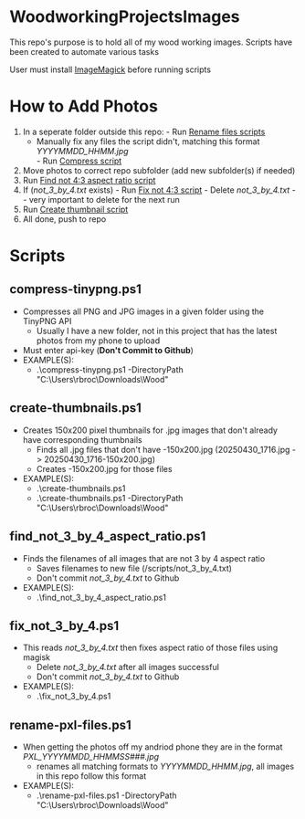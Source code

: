 # WoodworkingProjectsImages

This repo's purpose is to hold all of my wood working images. Scripts have been created to automate various tasks

User must install [ImageMagick](https://imagemagick.org/script/download.php#windows) before running scripts

# How to Add Photos
  1. In a seperate folder outside this repo:
    - Run [Rename files scripts](#rename-pxl-filesps1)
      - Manually fix any files the script didn't, matching this format *YYYYMMDD_HHMM.jpg*  
    - Run [Compress script](#compress-tinypngps1) 
  2. Move photos to correct repo subfolder (add new subfolder(s) if needed)
  3. Run [Find not 4:3 aspect ratio script](#find_not_3_by_4_aspect_ratiops1) 
  4. If (*not_3_by_4.txt* exists) 
    - Run [Fix not 4:3 script](#fix_not_3_by_4ps1)
    - Delete *not_3_by_4.txt* -- very important to delete for the next run
  5. Run [Create thumbnail script](#create-thumbnailsps1)  
  6. All done, push to repo

# Scripts

## compress-tinypng.ps1
  - Compresses all PNG and JPG images in a given folder using the TinyPNG API
    - Usually I have a new folder, not in this project that has the latest photos from my phone to upload
  - Must enter api-key (**Don't Commit to Github**)
  - EXAMPLE(S): 
    - .\compress-tinypng.ps1 -DirectoryPath "C:\Users\rbroc\Downloads\Wood"

## create-thumbnails.ps1
  - Creates 150x200 pixel thumbnails for .jpg images that don't already have corresponding thumbnails
    - Finds all .jpg files that don't have -150x200.jpg (20250430_1716.jpg -> 20250430_1716-150x200.jpg)
    - Creates -150x200.jpg for those files
  - EXAMPLE(S):
    - .\create-thumbnails.ps1
    - .\create-thumbnails.ps1 -DirectoryPath "C:\Users\rbroc\Downloads\Wood"

## find_not_3_by_4_aspect_ratio.ps1
  - Finds the filenames of all images that are not 3 by 4 aspect ratio 
    - Saves filenames to new file (/scripts/not_3_by_4.txt)
    - Don't commit *not_3_by_4.txt* to Github 
  - EXAMPLE(S):
    - .\find_not_3_by_4_aspect_ratio.ps1

## fix_not_3_by_4.ps1
- This reads *not_3_by_4.txt* then fixes aspect ratio of those files using magisk
  - Delete *not_3_by_4.txt* after all images successful
  - Don't commit *not_3_by_4.txt* to Github
- EXAMPLE(S):
  - .\fix_not_3_by_4.ps1

## rename-pxl-files.ps1
- When getting the photos off my andriod phone they are in the format *PXL_YYYYMMDD_HHMMSS###.jpg*
  - renames all matching formats to *YYYYMMDD_HHMM.jpg*, all images in this repo follow this format
- EXAMPLE(S):
  - .\rename-pxl-files.ps1 -DirectoryPath "C:\Users\rbroc\Downloads\Wood"

